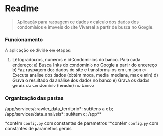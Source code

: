 # Readme 

> Aplicação para raspagem de dados e calculo dos dados dos condominios e imóveis do site Vivareal a partir de busca no Google. 

### Funcionamento

A aplicação se divide em etapas:

1) Lê logradouros, numeros e idCondominios do banco. Para cada endereço:
    a) Busca links do condominio no Google a partir do endereço
    b) Faz raspagem dos dados do site e transforma-os em um json
    c) Executa analise dos dados (obtém moda, media, mediana, max e min)
    d) Grava o resultado da análise dos dados no banco
    e) Grava os dados gerais do condominio (header) no banco

### Organização das pastas

/app/services/crawler_data_territorio*: subitens a e b;
/app/services/data_analysis*: subitem c;
/app**

*contém `config.py` com constantes de parametros
**contém `config.py` com constantes de parametros gerais
